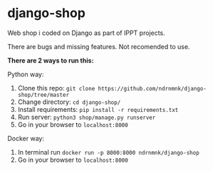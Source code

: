 # django-shop
Web shop i coded on Django as part of IPPT projects.

There are bugs and missing features. Not recomended to use.

**There are 2 ways to run this:**

Python way:
1. Clone this repo: 
`git clone https://github.com/ndrnmnk/django-shop/tree/master`
2. Change directory: `cd django-shop/`
3. Install requirements: `pip install -r requirements.txt`
4. Run server:
`python3 shop/manage.py runserver`
5. Go in your browser to `localhost:8000`

Docker way:
1. In terminal run `docker run -p 8000:8000 ndrnmnk/django-shop`
2. Go in your browser to `localhost:8000`
